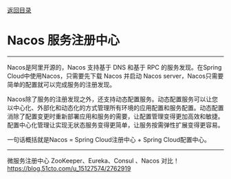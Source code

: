 <p>
    <a href="#" onclick="refreshSpringCloudContent('servicecenter')">返回目录</a>
</p>


# Nacos 服务注册中心

---
Nacos是阿里开源的，Nacos 支持基于 DNS 和基于 RPC 的服务发现。在Spring Cloud中使用Nacos，只需要先下载 Nacos 并启动 Nacos server，Nacos只需要简单的配置就可以完成服务的注册发现。

Nacos除了服务的注册发现之外，还支持动态配置服务。动态配置服务可以让您以中心化、外部化和动态化的方式管理所有环境的应用配置和服务配置。动态配置消除了配置变更时重新部署应用和服务的需要，让配置管理变得更加高效和敏捷。配置中心化管理让实现无状态服务变得更简单，让服务按需弹性扩展变得更容易。

一句话概括就是Nacos = Spring Cloud注册中心 + Spring Cloud配置中心。

-----------------------------------
微服务注册中心 ZooKeeper、Eureka、Consul 、Nacos 对比！
<a href="https://blog.51cto.com/u_15127574/2762919" target="_blank">https://blog.51cto.com/u_15127574/2762919 </a>
